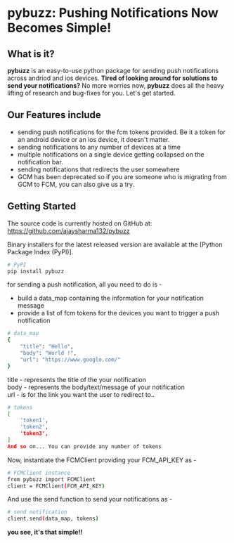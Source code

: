 # pybuzz: Pushing Notifications Now Becomes Simple!

## What is it?

**pybuzz** is an easy-to-use python package for sending push notifications across andriod and ios devices. 
**Tired of looking around for solutions to send your notifications?**
No more worries now, **pybuzz** does all the heavy lifting of research and bug-fixes for you. Let's get started. 

## Our Features include

  - sending push notifications for the fcm tokens provided. Be it a token for an android device or an ios device, it doesn't matter.
  - sending notifications to any number of devices at a time
  - multiple notifications on a single device getting collapsed on the notification bar.
  - sending notifications that redirects the user somewhere
  - GCM has been deprecated so if you are someone who is migrating from GCM to FCM, you can also give us a try.

## Getting Started
The source code is currently hosted on GitHub at:
https://github.com/ajaysharma132/pybuzz

Binary installers for the latest released version are available at the [Python
Package Index (PyPI)].

```sh
# PyPI
pip install pybuzz
```

for sending a push notification, all you need to do is - 
 - build a data_map containing the information for your notification message
 - provide a list of fcm tokens for the devices you want to trigger a push notification

```sh
# data_map
{
    "title": "Hello",
    "body": "World !",
    "url": "https://www.google.com/"
}  
```
title - represents the title of the your notification  
body - represents the body/text/message of your notification  
url - is for the link you want the user to redirect to..  

```sh
# tokens
[
    'token1', 
    'token2',
    'token3',
]
And so on... You can provide any number of tokens
```

Now, instantiate the FCMClient providing your FCM_API_KEY as -

```sh
# FCMClient instance
from pybuzz import FCMClient
client = FCMClient(FCM_API_KEY)
```

And use the send function to send your notifications as -

```sh
# send notification
client.send(data_map, tokens)
```

**you see, it's that simple!!**